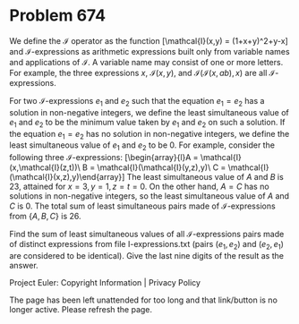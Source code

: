 #   Problem 674

   We define the $\mathcal{I}$ operator as the function \[\mathcal{I}(x,y) =
   (1+x+y)^2+y-x\] and $\mathcal{I}$-expressions as arithmetic expressions
   built only from variable names and applications of $\mathcal{I}$. A
   variable name may consist of one or more letters. For example, the three
   expressions $x$, $\mathcal{I}(x,y)$, and
   $\mathcal{I}(\mathcal{I}(x,ab),x)$ are all $\mathcal{I}$-expressions.

   For two $\mathcal{I}$-expressions $e_1$ and $e_2$ such that the equation
   $e_1=e_2$ has a solution in non-negative integers, we define the least
   simultaneous value of $e_1$ and $e_2$ to be the minimum value taken by
   $e_1$ and $e_2$ on such a solution. If the equation $e_1=e_2$ has no
   solution in non-negative integers, we define the least simultaneous value
   of $e_1$ and $e_2$ to be $0$. For example, consider the following three
   $\mathcal{I}$-expressions: \[\begin{array}{l}A =
   \mathcal{I}(x,\mathcal{I}(z,t))\\ B = \mathcal{I}(\mathcal{I}(y,z),y)\\ C
   = \mathcal{I}(\mathcal{I}(x,z),y)\end{array}\] The least simultaneous
   value of $A$ and $B$ is $23$, attained for $x=3,y=1,z=t=0$. On the other
   hand, $A=C$ has no solutions in non-negative integers, so the least
   simultaneous value of $A$ and $C$ is $0$. The total sum of least
   simultaneous pairs made of $\mathcal{I}$-expressions from $\{A,B,C\}$ is
   $26$.

   Find the sum of least simultaneous values of all $\mathcal{I}$-expressions
   pairs made of distinct expressions from file I-expressions.txt (pairs
   $(e_1,e_2)$ and $(e_2,e_1)$ are considered to be identical). Give the last
   nine digits of the result as the answer.

   Project Euler: Copyright Information | Privacy Policy

   The page has been left unattended for too long and that link/button is no
   longer active. Please refresh the page.
